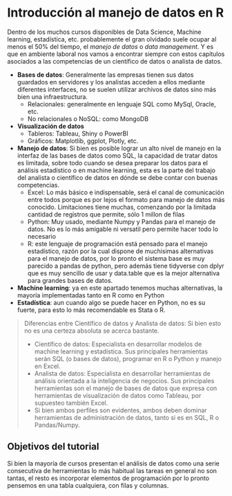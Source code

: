 # Introducción al manejo de datos en R

Dentro de los muchos cursos disponibles de Data Science, Machine learning, estadística, etc. probablemente el gran olvidado suele ocupar al menos el 50% del tiempo, el *manejo de datos* o *data management*. Y es que en ambiente laboral nos vamos a encontrar siempre con estos capítulos asociados a las competencias de un científico de datos o analista de datos.

- **Bases de datos**: Generalmente las empresas tienen sus datos guardados en servidores y los analistas acceden a ellos mediante diferentes interfaces, no se suelen utilizar archivos de datos sino más bien una infraestructura.
  - Relacionales: generalmente en lenguaje SQL como MySql, Oracle, etc.
  - No relacionales o NoSQL: como MongoDB
- **Visualización de datos**
  - Tableros: Tableau, Shiny o PowerBI
  - Gráficos: Matplotlib, ggplot, Plotly, etc.
- **Manejo de datos**: Si bien es posible lograr un alto nivel de manejo en la interfaz de las bases de datos como SQL, la capacidad  de tratar datos es limitada, sobre todo cuando se desea preparar los datos para el análisis estadístico o en machine learning, esta es la parte del trabajo del analista o científico de datos en dónde se debe contar con buenas competencias.
  - Excel: Lo más básico e indispensable, será el canal de comunicación entre todos porque es por lejos el formato para manejo de datos más conocido. Limitaciones tiene muchas, comenzando por la limitada cantidad de registros que permite, sólo 1 millon de filas
  - Python: Muy usado, mediante Numpy y Pandas para el manejo de datos. No es lo más amigable ni versatil pero permite hacer todo lo necesario
  - R: este lenguaje de programación está pensado para el manejo estadístico, razón por la cual dispone de muchisimas alternativas para el manejo de datos, por lo pronto el sistema base es muy parecido a pandas de python, pero además tiene tidyverse con dplyr que es muy sencillo de usar y data.table que es la mejor alternativa para grandes bases de datos.
- **Machine learning**: ya en este apartado tenemos muchas alternativas, la mayoría implementadas tanto en R como en Python
- **Estadística**: aun cuando algo se puede hacer en Python, no es su fuerte, para esto lo más recomendable es Stata o R.

> Diferencias entre Científico de datos y Analista de datos: Si bien esto no es una certeza absoluta se acerca bastante.
>
> * Científico de datos: Especialista en desarrollar modelos de machine learning y estadística. Sus principales herramientas serán SQL (o bases de datos), programar en R o Python y manejo en Excel.
> * Analista de datos: Especialista en desarrollar herramientas de análisis orientada a la inteligencia de negocios. Sus principales herramientas son el manejo de bases de datos que expresa con herramientas de visualización de datos como Tableau, por supuesteo también Excel.
> * Si bien ambos perfiles son evidentes, ambos deben dominar herramientas de administración de datos, tanto si es en SQL, R o Pandas/Numpy.

## Objetivos del tutorial

Si bien la mayoría de cursos presentan el análisis de datos como una serie consecutiva de herramientas lo más habitual las tareas en general no son tantas, el resto es incorporar elementos de programación por lo pronto pensemos en una tabla cualquiera, con filas y columnas.











































